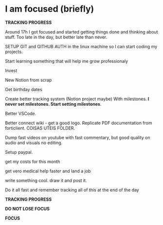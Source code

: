 # I am focused (briefly)

**TRACKING PROGRESS**

Around 17h I got focused and started getting things done and thinking about stuff. Too late in the day, but better late than never.

SETUP GIT and GITHUB AUTH in the linux machine so I can start coding my projects.

Start learning something that will help me grow professionaly

Invest

New Notion from scrap

Get birthday dates

Create better tracking system (Notion project maybe) With milestones. **I never set milestones. Start setting milestones**.

Better VSCode.

Better connect wiki - get a good logo. Replicate PDF documentation from forticlient. COISAS UTEIS FOLDER.

Dump fast videos on youtube with fast commentary, but good quality on audio and visuals no editing.

Setup paypal.

get my costs for this month

get vero medical help faster and land a job

write something cool. draw it and post it.

Do it all fast and remember tracking all of this at the end of the day

**TRACKING PROGRESS**

**DO NOT LOSE FOCUS**

**FOCUS**
